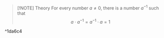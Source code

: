 > [!NOTE] Theory
> For every number $a\neq0$, there is a number $a^{-1}$ such that$$a\cdot a^{-1}=a^{-1}\cdot a=1$$

^1da6c4
